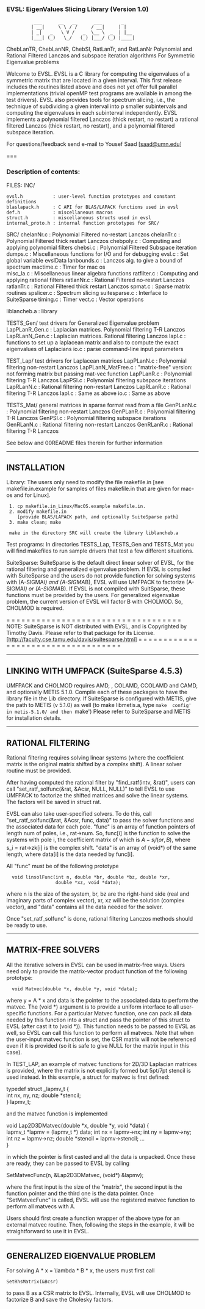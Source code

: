 ### EVSL:  EigenValues Slicing Library (Version 1.0)
              ___      __   __      ___       _    
             | __|     \ \ / /     / __|     | |   
             | _|   _   \ V /   _  \__ \  _  | |__ 
             |___| (_)   \_/   (_) |___/ (_) |____|       
   ChebLanTR, ChebLanNR,  ChebSI, RatLanTr, and RatLanNr
   Polynomial  and   Rational  Filtered  Lanczos   and  subspace
   iteration algorithms For Symmetric Eigenvalue problems

Welcome to EVSL. EVSL is a C library for computing the eigenvalues of
a symmetric matrix  that are located in a given  interval.  This first
release includes the routines listed above and does not yet offer full
parallel implementations  (trivial openMP test programs  are available
in among  the test  drivers).  EVSL also  provides tools  for spectrum
slicing, i.e.,  the technique of  subdividing a given interval  into p
smaller subintervals and computing the eigenvalues in each subinterval
independently.  EVSL  implements a polynomial filtered  Lanczos (thick
restart, no  restart) a rational  filtered Lanczos (thick  restart, no
restart), and a polynomial filtered subspace iteration.

For questions/feedback send e-mail to Yousef Saad [saad@umn.edu]

===
    
### Description of contents:

FILES:
  INC/

    evsl.h           : user-level function prototypes and constant definitions
    blaslapack.h     : C API for BLAS/LAPACK functions used in evsl
    def.h            : miscellaneous macros 
    struct.h         : miscellaneous structs used in evsl
    internal_proto.h : internal function prototypes for SRC/
    
  SRC/
    chelanNr.c    :  Polynomial Filtered no-restart Lanczos
    chelanTr.c    :  Polynomial Filtered thick restart Lanczos
    chebpoly.c    :  Computing and applying polynomial filters
    chebsi.c      :  Polynomial Filtered Subspace iteration
    dumps.c       :  Miscellaneous functions for I/O and for debugging 
    evsl.c        :  Set global variable evslData
    lanbounds.c   :  Lanczos alg. to give a bound of spectrum
    mactime.c     :  Timer for mac os    
    misc_la.c     :  Miscellaneous linear algebra functions
    ratfilter.c   :  Computing and applying rational filters
    ratlanNr.c    :  Rational Filtered no-restart Lanczos
    ratlanTr.c    :  Rational Filtered thick restart Lanczos
    spmat.c       :  Sparse matrix routines
    spslicer.c    :  Spectrum slicing
    suitesparse.c :  Interface to SuiteSparse
    timing.c      :  Timer
    vect.c        :  Vector operations

  liblancheb.a  : library

  TESTS_Gen/         test drivers for Generalized Eigenvalue problem
    LapPLanR_Gen.c : Laplacian matrices. Polynomial filtering T-R Lanczos
    LapRLanN_Gen.c : Laplacian matrices. Rational filtering Lanczos
    lapl.c         : functions to set up a laplacean matrix and also to 
                     compute the exact eigenvalues of Laplacians
    io.c           : parse command-line input parameters

  TEST_Lap/              test drivers for Laplacean matrices
    LapPLanN.c         : Polynomial filtering non-restart Lanczos
    LapPLanN_MatFree.c : "matrix-free" version: not forming matrix but
                         passing mat-vec function
    LapPLanR.c         : Polynomial filtering T-R Lanczos
    LapPSI.c           : Polynomial filtering subspace iterations
    LapRLanN.c         : Rational filtering non-restart Lanczos
    LapRLanR.c         : Rational filtering T-R Lanczos
    lapl.c             : Same as above
    io.c               : Same as above

  TESTS_Mat/     general matrices in sparse format read from a file
    GenPLanN.c : Polynomial filtering non-restart Lanczos
    GenPLanR.c : Polynomial filtering T-R Lanczos
    GenPSI.c   : Polynomial filtering subspace iterations
    GenRLanN.c : Rational filtering non-restart Lanczos
    GenRLanR.c : Rational filtering T-R Lanczos
 
  See below and 00README files therein for further information

-----------------------------------------------------------------------
  INSTALLATION
-----------------------------------------------------------------------

  Library:
     The users only need to modify the file makefile.in 
     [see makefile.in.example for samples of files makefile.in 
     that are given for mac-os and for Linux].
      
     1. cp makefile.in_Linux/MacOS.example makefile.in. 
     2. modify makefile.in 
        [provide BLAS/LAPACK path, and optionally SuiteSparse path]
     3. make clean; make

     make in the directory SRC will create the library liblancheb.a
      
  Test programs:
      In directories TESTS_Lap, TESTS_Gen and TESTS_Mat you will find makefiles to 
      run sample drivers that test a few different situations.

  SuiteSparse:
      SuiteSparse is the default direct linear solver of EVSL, for the
      rational filtering and generalized eigenvalue problem.
      If EVSL is compiled with SuiteSparse and the users do not provide
      function for solving systems with (A-SIGMA*I) and (A-SIGMA*B), 
      EVSL will use UMFPACK to factorize (A-SIGMA*I) or (A-SIGMA*B).
      If EVSL is not compiled with SuitSparse, these functions must be
      provided by the users.
      For generalized eigenvalue problem, the current version of EVSL
      will factor B with CHOLMOD. So, CHOLMOD is required.
 
  = = = = = = = = = = = = = = = = = = = = = = = = = = = = = = = = = = = 
  NOTE:  SuiteSparse is NOT distributed with EVSL, and is Copyrighted
         by Timothy Davis.  Please refer to that package for its License.
         [http://faculty.cse.tamu.edu/davis/suitesparse.html]
  = = = = = = = = = = = = = = = = = = = = = = = = = = = = = = = = = = = 

-----------------------------------------------------------------------
  LINKING  WITH  UMFPACK (SuiteSparse 4.5.3)
-----------------------------------------------------------------------
  UMFPACK and CHOLMOD requires AMD, ,  COLAMD, CCOLAMD
  and  CAMD,  and  optionally  METIS 5.1.0.   Compile  each  of  these
  packages  to  have  the  library  file in  the  Lib  directory.   If
  SuiteSparse  is configured  with METIS,  give the  path to  METIS (v
  5.1.0)  as  well   (to  make  libmetis.a,  type   `make  config'  in
  metis-5.1.0/ and then `make') 
  Please  refer to SuiteSparse and METIS for installation details.

-----------------------------------------------------------------------
  RATIONAL FILTERING
-----------------------------------------------------------------------
  Rational  filtering  requires  solving  linear  systems  (where  the
  coefficient matrix  is the  original matrix  shifted by  a *complex*
  shift).  A linear solver routine  must be provided.  

  After  having  computed  the  rational  filter  by  "find_ratf(intv,
  &rat)", users  can call "set_ratf_solfunc(&rat, &Acsr,  NULL, NULL)"
  to tell  EVSL to use UMFPACK  to factorize the shifted  matrices and
  solve the linear systems. The factors will be saved in struct rat.

  EVSL  can  also  take  user-specified  solvers.  To  do  this,  call
  "set_ratf_solfunc(&rat,  &Acsr,  func,  data)" to  pass  the  solver
  functions and the associated data for each pole.  "func" is an array
  of function  pointers of  length num of  poles, i.e.,  rat->num. So,
  func[i]  is the  function  to solve  the systems  with  pole i,  the
  coefficient matrix of  which is $A - s_i I(or, B)$,  where s_i = rat->zk[i]
  is the  complex shift.  "data"  is an array  of (void*) of  the same
  length,  where data[i]  is the  data needed  by func[i].   

  All "func" must be of the following prototype

      void linsolFunc(int n, double *br, double *bz, double *xr, 
                      double *xz, void *data);

  where n  is the size  of the system,  br, bz are  the right-hand
  side (real and  imaginary parts of complex vector),  xr, xz will
  be the  solution (complex vector),  and "data" contains  all the
  data  needed  for  the  solver.    

  Once "set_ratf_solfunc" is done, rational filtering Lanczos methods 
  should be ready to use.
      
-----------------------------------------------------------------------
  MATRIX-FREE SOLVERS
-----------------------------------------------------------------------
  All  the  iterative solvers  in  EVSL  can  be used  in  matrix-free
  ways. Users need only to  provide the matrix-vector product function
  of the following prototype:
  
      void Matvec(double *x, double *y, void *data);

  where y  = A *  x and data  is the pointer  to the associated  data to
  perform the  matvec. The  (void *)  argument is  to provide  a uniform
  interface  to all  user-specific  functions. For  a particular  Matvec
  function, one can pack all data  needed by this function into a struct
  and pass the  pointer of this struct  to EVSL (after cast  it to (void
  *)). This  function needs to  be passed to EVSL  as well, so  EVSL can
  call  this  function  to  perform  all matvecs.  Note  that  when  the
  user-input  matvec  function  is  set,  the CSR  matrix  will  not  be
  referenced even if it  is provided (so it is safe to give NULL for the
  matrix input in this case).

  In  TEST_LAP,  an example  of  matvec  functions for  2D/3D  Laplacian
  matrices is  provided, where the  matrix is not explicitly  formed but
  5pt/7pt stencil is used instead. In  this example, a struct for matvec
  is first defined:

  typedef struct _lapmv_t {  
    int  nx,  ny,  nz; 
    double  *stencil;  
  } lapmv_t;

  and the matvec function is implemented

  void Lap2D3DMatvec(double  *x, double  *y,  void  *data) {  
    lapmv_t *lapmv = (lapmv_t *) data; 
    int nx = lapmv->nx; 
    int ny = lapmv->ny;
    int nz = lapmv->nz; 
    double *stencil = lapmv->stencil; 
    ...  
  }

  in  which   the  pointer  is  first   casted  and  all  the   data  is
  unpacked. Once these are ready, they can be passed to EVSL by calling
    
  SetMatvecFunc(n, &Lap2D3DMatvec, (void*) &lapmv);

  where the first input is the size of the "matrix", the second input is
  the  function pointer  and the  third one  is the  data pointer.  Once
  "SetMatvecFunc"  is  called,  EVSL  will  use  the  registered  matvec
  function to perform all matvecs with A.

  Users should first create a function  wrapper of the above type for an
  external matvec routine. Then, following  the steps in the example, it
  will be straightforward to use it in EVSL.

-----------------------------------------------------------------------
  GENERALIZED EIGENVALUE PROBLEM
-----------------------------------------------------------------------
  For solving A * x = \lambda * B * x, the users must first call
  
    SetRhsMatrix(&Bcsr)

  to pass B as a CSR matrix to EVSL. Internally, EVSL will use CHOLMOD
  to factorize B and save the Cholesky factors.
